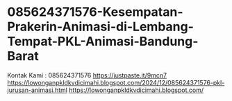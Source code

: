 # 085624371576-Kesempatan-Prakerin-Animasi-di-Lembang-Tempat-PKL-Animasi-Bandung-Barat
Kontak Kami : 085624371576  https://justpaste.it/9mcn7  https://lowonganpkldkvdicimahi.blogspot.com/2024/12/085624371576-pkl-jurusan-animasi.html  https://lowonganpkldkvdicimahi.blogspot.com/
